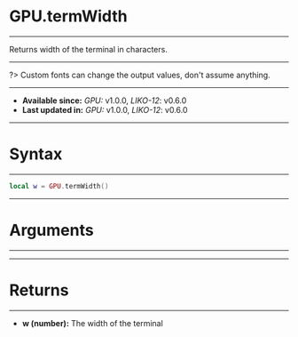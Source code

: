 # GPU.termWidth
---

Returns width of the terminal in characters.

---

?> Custom fonts can change the output values, don't assume anything.

---

* **Available since:** _GPU:_ v1.0.0, _LIKO-12_: v0.6.0
* **Last updated in:** _GPU:_ v1.0.0, _LIKO-12_: v0.6.0

---
# Syntax
---

```lua
local w = GPU.termWidth()
```

---
# Arguments
---



---
# Returns
---

* **w (number):** The width of the terminal

